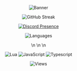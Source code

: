 &nbsp;<div align="center">
![Banner](https://i.imgur.com/kASrHGN.png) 

![GitHub Streak](https://streak-stats.demolab.com?user=lncoognito&theme=dark&hide_border=true&date_format=M%20j%5B%2C%20Y%5D&background=0F0F0F&ring=DD2727&currStreakLabel=DD2727&fire=DD2727)

[![Discord Presence](https://lanyard.cnrad.dev/api/911566820710948954?bg=0F0F0F)](https://discord.com/users/911566820710948954)
          
![Languages](https://github-readme-stats.vercel.app/api/top-langs/?username=lncoognito&layout=compact&cache_seconds=14400&border_color=0F0F0F&bg_color=0F0F0F&text_color=FFFFFF&title_color=FFFFFF)
          
\n
          \n
          \n
          
![Lua](https://img.shields.io/badge/lua-%232C2D72.svg?style=for-the-badge&logo=lua&logoColor=white) ![JavaScript](https://img.shields.io/badge/javascript-%23323330.svg?style=for-the-badge&logo=javascript&logoColor=%23F7DF1E) ![Typescript](https://img.shields.io/badge/typescript-%232C2D72.svg?style=for-the-badge&logo=typescript&logoColor=white&labelColor=2d79c7&color=2d79c7)
     
![Views](https://komarev.com/ghpvc/?username=lncoognito&style=flat-square)
</div>
